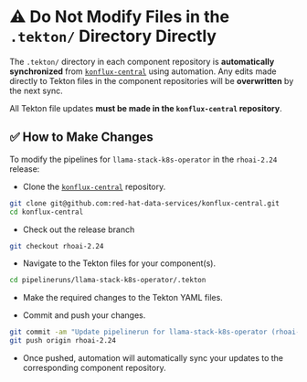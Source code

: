 # ⚠️ Do Not Modify Files in the `.tekton/` Directory Directly

The `.tekton/` directory in each component repository is **automatically synchronized** from [`konflux-central`](https://github.com/red-hat-data-services/konflux-central) using automation. Any edits made directly to Tekton files in the component repositories will be **overwritten** by the next sync.

All Tekton file updates **must be made in the `konflux-central` repository**.

## ✅ How to Make Changes

To modify the pipelines for `llama-stack-k8s-operator` in the `rhoai-2.24` release:

- Clone the [`konflux-central`](https://github.com/red-hat-data-services/konflux-central) repository.

```bash
git clone git@github.com:red-hat-data-services/konflux-central.git
cd konflux-central
```

- Check out the release branch

```bash
git checkout rhoai-2.24
```

- Navigate to the Tekton files for your component(s).

```bash
cd pipelineruns/llama-stack-k8s-operator/.tekton
```

- Make the required changes to the Tekton YAML files.

- Commit and push your changes.

```bash
git commit -am "Update pipelinerun for llama-stack-k8s-operator (rhoai-2.24)"
git push origin rhoai-2.24
```

- Once pushed, automation will automatically sync your updates to the corresponding component repository.
